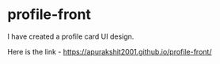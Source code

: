 # profile-front

I have created a profile card UI design.

Here is the link - 
https://apurakshit2001.github.io/profile-front/
